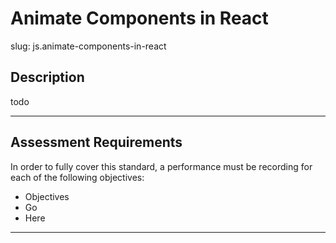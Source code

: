 # Animate Components in React

slug: js.animate-components-in-react

## Description
todo

---
## Assessment Requirements
In order to fully cover this standard, a performance must be recording for each of the following objectives:

- Objectives
- Go
- Here


---
